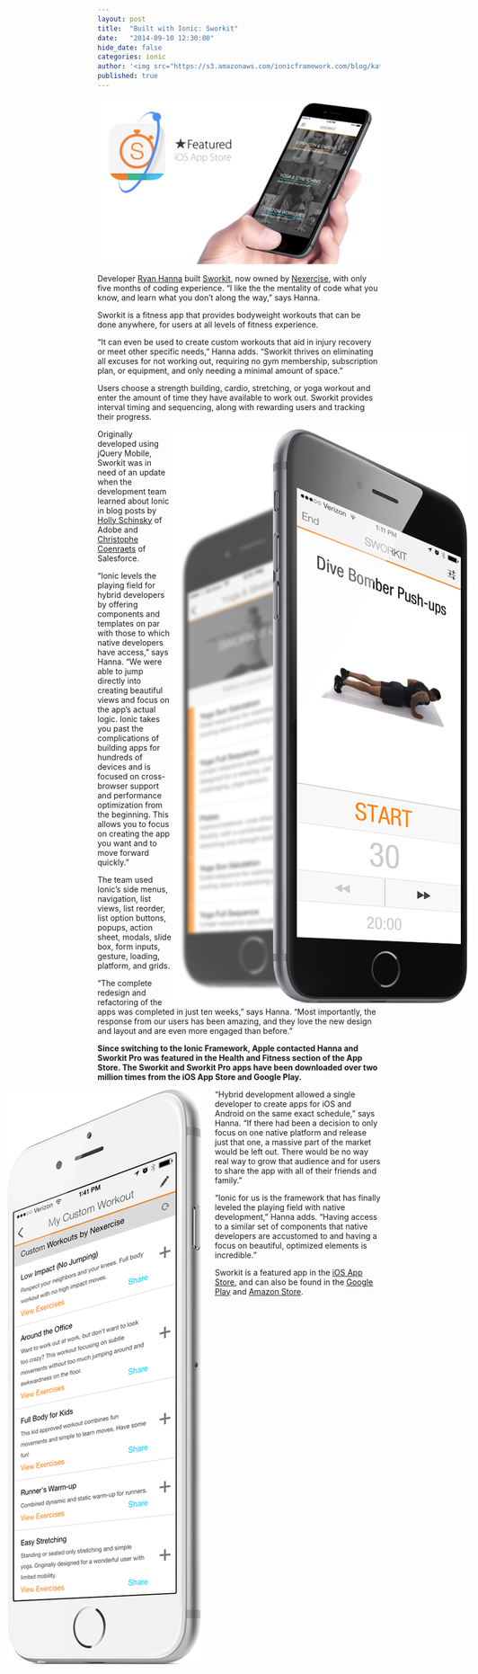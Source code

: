 ```yaml
---
layout: post
title:  "Built with Ionic: Sworkit"
date:   "2014-09-10 12:30:00"
hide_date: false
categories: ionic
author: '<img src="https://s3.amazonaws.com/ionicframework.com/blog/katie-md.jpg" class="author-icon">Katie'
published: true
---
```


<img class="showcase-image" src="/img/blog/sworkit-header.jpg">

Developer [Ryan Hanna](https://twitter.com/heryandotus) built [Sworkit](http://sworkit.com/), now owned by [Nexercise](http://www.nexercise.com/), with only five months of coding experience. “I like the the mentality of code what you know, and learn what you don’t along the way,” says Hanna.  

Sworkit is a fitness app that provides bodyweight workouts that can be done anywhere, for users at all levels of fitness experience. 

<!-- more -->

“It can even be used to create custom workouts that aid in injury recovery or meet other specific needs,” Hanna adds. “Sworkit thrives on eliminating all excuses for not working out, requiring no gym membership, subscription plan, or equipment, and only needing a minimal amount of space.” 

Users choose a strength building, cardio, stretching, or yoga workout and enter the amount of time they have available to work out. Sworkit provides interval timing and sequencing, along with rewarding users and tracking their progress.

<div style="float: right; margin-right: -160px;">
  <a href="http://ionicframework.com/img/blog/sworkit-preview-right.png"><img src="/img/blog/sworkit-preview-right.png"></a>
</div>

Originally developed using jQuery Mobile, Sworkit was in need of an update when the development team learned about Ionic in blog posts by [Holly Schinsky](https://twitter.com/devgirlfl) of Adobe and [Christophe Coenraets](https://twitter.com/ccoenraets) of Salesforce.

“Ionic levels the playing field for hybrid developers by offering components and templates on par with those to which native developers have access,” says Hanna. “We were able to jump directly into creating beautiful views and focus on the app’s actual logic. Ionic takes you past the complications of building apps for hundreds of devices and is focused on cross-browser support and performance optimization from the beginning. This allows you to focus on creating the app you want and to move forward quickly.”

The team used Ionic’s side menus, navigation, list views, list reorder, list option buttons, popups, action sheet, modals, slide box, form inputs, gesture, loading, platform, and grids.

“The complete redesign and refactoring of the apps was completed in just ten weeks,” says Hanna. “Most importantly, the response from our users has been amazing, and they love the new design and layout and are even more engaged than before.”

<strong>Since switching to the Ionic Framework, Apple contacted Hanna and Sworkit Pro was featured in the Health and Fitness section of the App Store. The Sworkit and Sworkit Pro apps have been downloaded over two million times from the iOS App Store and Google Play.</strong>

<div style="float: left; margin-left: -160px; padding-right: 25px;">
  <a href="http://ionicframework.com/img/blog/sworkit-preview-leftt.png"><img src="/img/blog/sworkit-preview-left.png"></a>
</div>

“Hybrid development allowed a single developer to create apps for iOS and Android on the same exact schedule,” says Hanna. “If there had been a decision to only focus on one native platform and release just that one, a massive part of the market would be left out. There would be no way real way to grow that audience and for users to share the app with all of their friends and family.”

“Ionic for us is the framework that has finally leveled the playing field with native development,” Hanna adds. “Having access to a similar set of components that native developers are accustomed to and having a focus on beautiful, optimized elements is incredible.” 

Sworkit is a featured app in the [iOS App Store](https://itunes.apple.com/us/app/sworkit-daily-circuit-training/id527219710?mt=8&ign-mpt=uo%3D4), and can also be found in the [Google Play](https://play.google.com/store/apps/details?id=sworkitapp.sworkit.com) and [Amazon Store](http://www.amazon.com/gp/product/B00GWYAC4W/ref=Sworkit-Circuit-Training-Workouts).
